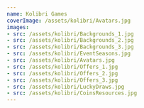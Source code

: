 ```yaml
---
name: Kolibri Games
coverImage: /assets/kolibri/Avatars.jpg
images:
- src: /assets/kolibri/Backgrounds_1.jpg
- src: /assets/kolibri/Backgrounds_2.jpg
- src: /assets/kolibri/Backgrounds_3.jpg
- src: /assets/kolibri/EventSeasons.jpg
- src: /assets/kolibri/Avatars.jpg
- src: /assets/kolibri/Offers_1.jpg
- src: /assets/kolibri/Offers_2.jpg
- src: /assets/kolibri/Offers_3.jpg
- src: /assets/kolibri/LuckyDraws.jpg
- src: /assets/kolibri/CoinsResources.jpg
---
```

